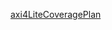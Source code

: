 [axi4LiteCoveragePlan](https://docs.google.com/spreadsheets/d/1m4r3Xp0G5x0wHRPZDOJOIj985PlUVaXddlrITXmS0uw/edit#gid=1314883381)
